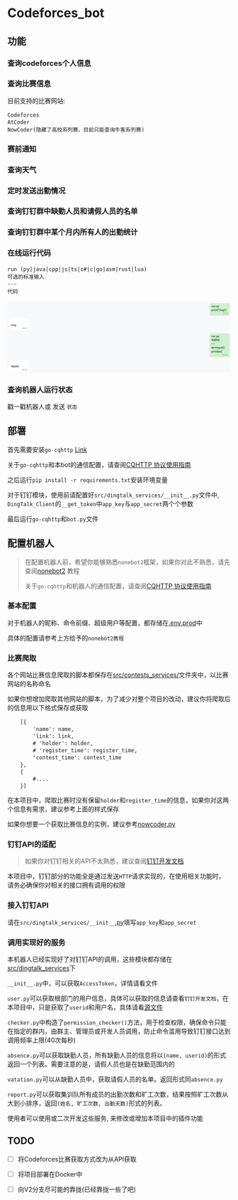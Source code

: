 # Codeforces_bot

## 功能

### 查询codeforces个人信息

### 查询比赛信息

目前支持的比赛网站:
```angular2html
Codeforces
AtCoder
NowCoder(隐藏了高校系列赛，目前只能查询牛客系列赛)
```

### 赛前通知

### 查询天气

### 定时发送出勤情况

### 查询钉钉群中缺勤人员和请假人员的名单

### 查询钉钉群中某个月内所有人的出勤统计

### 在线运行代码
```
run (py|java|cpp|js|ts|c#|c|go|asm|rust|lua) 
可选的标准输入
---
代码
```

![](img/code-runner.png)

### 查询机器人运行状态

戳一戳机器人或 发送 `状态`

## 部署

首先需要安装`go-cqhttp` [Link](https://github.com/Mrs4s/go-cqhttp/releases)

关于`go-cqhttp`和本bot的通信配置，请查阅[CQHTTP 协议使用指南](https://v2.nonebot.dev/guide/cqhttp-guide.html)

之后运行`pip install -r requirements.txt`安装环境变量

对于钉钉模块，使用前请配置好`src/dingtalk_services/__init__.py`文件中, `DingTalk_Client`的`__get_token`中`app_key`与`app_secret`两个个参数

最后运行`go-cqhttp`和`bot.py`文件

## 配置机器人

> 在配置机器人前，希望你能够熟悉`nonebot2`框架，如果你对此不熟悉，请先查阅[nonebot2](https://v2.nonebot.dev/guide/) 教程
>
> 关于`go-cqhttp`和机器人的通信配置，请查阅[CQHTTP 协议使用指南](https://v2.nonebot.dev/guide/cqhttp-guide.html)

### 基本配置

对于机器人的昵称、命令前缀、超级用户等配置，都存储在[.env.prod](.env.prod)中

具体的配置请参考上方给予的`nonebot2教程`

### 比赛爬取

各个网站比赛信息爬取的脚本都保存在[src/contests_services/](src/contests_services)文件夹中，以比赛网站的名称命名

如果你想增加爬取其他网站的脚本，为了减少对整个项目的改动，建议你将爬取后的信息用以下格式保存或获取

```python3
    [{
        'name': name,
        'link': link,
        # 'holder': holder,
        # 'register_time': register_time,
        'contest_time': contest_time
    },
    {
        #....
    }]
```

在本项目中，爬取比赛时没有保留`holder`和`register_time`的信息，如果你对这两个信息有需求，建议参考上面的样式保存

如果你想要一个获取比赛信息的实例，建议参考[nowcoder.py](src/contests_services/nowcoder.py)

### 钉钉API的适配

> 如果你对钉钉相关的API不太熟悉，建议查阅[钉钉开发文档](https://open.dingtalk.com/document/)

本项目中，钉钉部分的功能全是通过发送`HTTP`请求实现的，在使用相关功能时，请务必确保你对相关的接口拥有调用的权限

### 接入钉钉API

请在`src/dingtalk_services/__init__`[.py](src/dingtalk_services/__init__.py)填写`app_key`和`app_secret`

### 调用实现好的服务

本机器人已经实现好了对钉钉API的调用，这些模块都存储在[src/dingtalk_services](src/dingtalk_services)下

`__init__.py`中，可以获取`AccessToken`，详情请看文件

`user.py`可以获取根部门的用户信息，具体可以获取的信息请查看`钉钉开发文档`，在本项目中，只是获取了`userid`和用户名，具体请看[源文件](src/dingtalk_services/user.py)

`checker.py`中构造了`permission_checker()`方法，用于检查权限，确保命令只能在指定的群内，由群主、管理员或开发人员调用，防止命令滥用导致钉钉接口达到调用频率上限(40次每秒)

`absence.py`可以获取缺勤人员，所有缺勤人员的信息将以`(name, userid)`的形式返回一个列表。需要注意的是，请假人员也是在缺勤范围内的

`vatation.py`可以从缺勤人员中，获取请假人员的名单。返回形式同`absence.py`

`report.py`可以获取集训队所有成员的出勤次数和旷工次数，结果按照旷工次数从大到小排序，返回`(姓名, 旷工次数, 出勤天数)`形式的列表。

使用者可以使用或二次开发这些服务, 来修改或增加本项目中的插件功能

## TODO
- [ ] 将Codeforces比赛获取方式改为从API获取
- [ ] 将项目部署在Docker中
- [ ] 向V2分支尽可能的靠拢(已经靠拢一些了吧)

